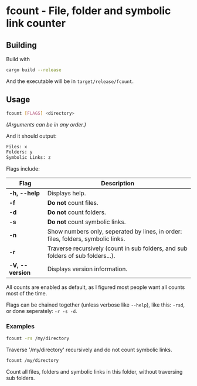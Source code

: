 # fcount - File, folder and symbolic link counter

## Building

Build with
```bash
cargo build --release
```
And the executable will be in `target/release/fcount`.

## Usage

```bash
fcount [FLAGS] <directory>
```

*(Arguments can be in any order.)*

And it should output:
```bash
Files: x
Folders: y
Symbolic Links: z
```

Flags include:

Flag | Description
--- | ---
**-h, --help** | Displays help.
**-f** | **Do not** count files.
**-d** | **Do not** count folders.
**-s** | **Do not** count symbolic links.
**-n** | Show numbers only, seperated by lines, in order: files, folders, symbolic links.
**-r** | Traverse recursively (count in sub folders, and sub folders of sub folders...).
**-V, --version** | Displays version information.

All counts are enabled as default, as I figured most people want all counts most of the time.

Flags can be chained together (unless verbose like `--help`), like this: `-rsd`, or done seperately: `-r -s -d`.

### Examples
```bash
fcount -rs /my/directory
```
Traverse '/my/directory' recursively and do not count symbolic links.

```bash
fcount /my/directory
```
Count all files, folders and symbolic links in this folder, without traversing sub folders.
